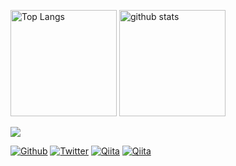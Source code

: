 <p align="left"> 
  <img alt="Top Langs" height="170px" src="https://github-readme-stats.vercel.app/api/top-langs/?username=mcmepitap&compact&show_icons=true&theme=dark"/>
  <img alt="github stats" height="170px" src="https://github-readme-stats.vercel.app/api?username=mcmepitap&theme=dark&show_icons=ture" />
</p>

![](http://github-profile-summary-cards.vercel.app/api/cards/profile-details?username=mcmepitap&theme=2077)

[![Github](https://img.shields.io/badge/--FFFFFF?style=social&logo=github&label=Follow%20MCMEpitap)](https://github.com/mcmepitap)
[![Twitter](https://img.shields.io/badge/--FFFFFF?style=social&logo=twitter&label=Follow%20Epitap)](https://twitter.com/epitap8)
[![Qiita](https://img.shields.io/badge/--FFFFFF?style=social&logo=Qiita&label=Follow%20MCMEpitap)](https://qiita.com/MCMEpitap)
[![Qiita](https://img.shields.io/badge/--FFFFFF?style=social&logo=Zenn&label=Follow%20MCMEpitap)](https://zenn.dev/epitap)

